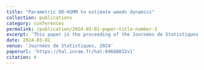```yaml
---
title: "Parametric OD-HSMM to estimate weeds dynamics"
collection: publications
category: conferences
permalink: /publication/2024-03-01-paper-title-number-3
excerpt: 'This paper is the proceeding of the Journées de Statistiques (2024) conference. The publication is in French.'
date: 2024-03-01
venue: 'Journées de Statistiques, 2024'
paperurl: 'https://hal.inrae.fr/hal-04688032v1'
citation: #
---
```



